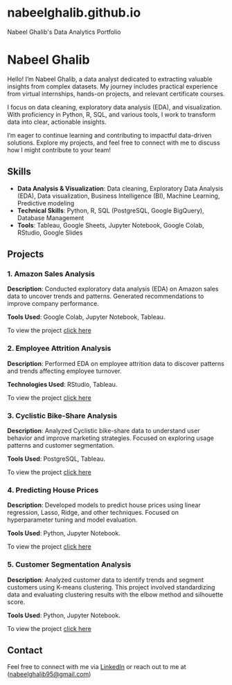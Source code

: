 # nabeelghalib.github.io
Nabeel Ghalib's Data Analytics Portfolio


# Nabeel Ghalib

Hello! I’m Nabeel Ghalib, a data analyst dedicated to extracting valuable insights from complex datasets. My journey includes practical experience from virtual internships, hands-on projects, and relevant certificate courses.

I focus on data cleaning, exploratory data analysis (EDA), and visualization. With proficiency in Python, R, SQL, and various tools, I work to transform data into clear, actionable insights.

I’m eager to continue learning and contributing to impactful data-driven solutions. Explore my projects, and feel free to connect with me to discuss how I might contribute to your team!

## Skills

- **Data Analysis & Visualization**: Data cleaning, Exploratory Data Analysis (EDA), Data visualization, Business Intelligence (BI), Machine Learning, Predictive modeling
- **Technical Skills**: Python, R, SQL (PostgreSQL, Google BigQuery), Database Management
- **Tools**: Tableau, Google Sheets, Jupyter Notebook, Google Colab, RStudio, Google Slides

## Projects

### 1. Amazon Sales Analysis

**Description**: Conducted exploratory data analysis (EDA) on Amazon sales data to uncover trends and patterns. Generated recommendations to improve company performance.

**Tools Used**: Google Colab, Jupyter Notebook, Tableau.

To view the project [click here](https://github.com/NabeelGhalib/nabeelghalib.github.io/blob/main/amazon_sales_analysis/README.md)

### 2. Employee Attrition Analysis

**Description**: Performed EDA on employee attrition data to discover patterns and trends affecting employee turnover.

**Technologies Used**: RStudio, Tableau.

To view the project [click here](https://github.com/NabeelGhalib/nabeelghalib.github.io/blob/main/employee_attrition_analysis/README.md)

### 3. Cyclistic Bike-Share Analysis

**Description**: Analyzed Cyclistic bike-share data to understand user behavior and improve marketing strategies. Focused on exploring usage patterns and customer segmentation.

**Tools Used**: PostgreSQL, Tableau.

To view the project [click here](https://github.com/NabeelGhalib/nabeelghalib.github.io/blob/main/cyclistic/README.md)

### 4. Predicting House Prices

**Description**: Developed models to predict house prices using linear regression, Lasso, Ridge, and other techniques. Focused on hyperparameter tuning and model evaluation.

**Tools Used**: Python, Jupyter Notebook.

To view the project [click here](https://github.com/NabeelGhalib/nabeelghalib.github.io/blob/main/house_price_prediction/README.md)

### 5. Customer Segmentation Analysis

**Description**: Analyzed customer data to identify trends and segment customers using K-means clustering. This project involved standardizing data and evaluating clustering results with the elbow method and silhouette score.

**Tools Used**: Python, Jupyter Notebook.

To view the project [click here](https://github.com/NabeelGhalib/nabeelghalib.github.io/blob/main/customer_segmentation/README.md)


## Contact

Feel free to connect with me via [LinkedIn](http://www.linkedin.com/in/nabeelghalib) or reach out to me at (nabeelghalib95@gmail.com)

